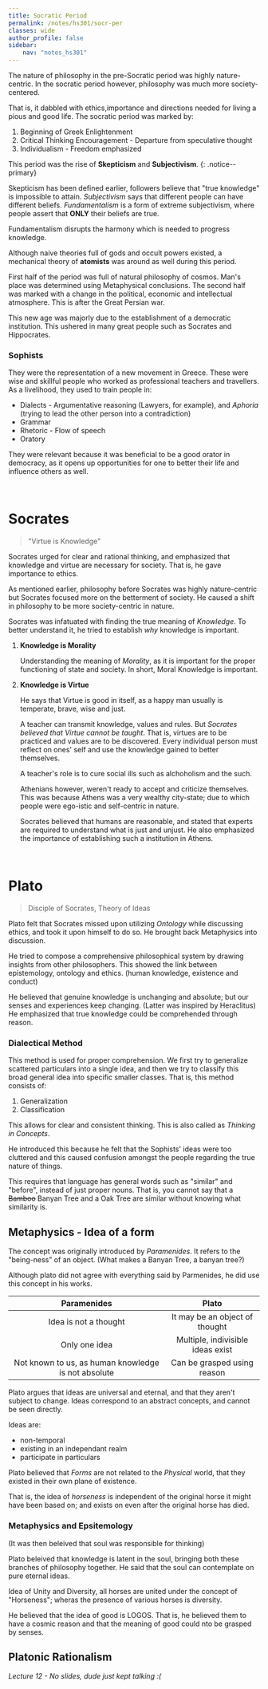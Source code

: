 ```yaml
---
title: Socratic Period
permalink: /notes/hs301/socr-per
classes: wide
author_profile: false
sidebar:
    nav: "notes_hs301"
---
```


The nature of philosophy in the pre-Socratic period was highly nature-centric. In the socratic period however, philosophy was much more society-centered.

That is, it dabbled with ethics,importance and directions needed for living a pious and good life. The socratic period was marked by:

1. Beginning of Greek Enlightenment
2. Critical Thinking Encouragement - Departure from speculative thought
3. Individualism - Freedom emphasized

This period was the rise of **Skepticism** and **Subjectivism**.
{: .notice--primary}

Skepticism has been defined earlier, followers believe that "true knowledge" is impossible to attain. *Subjectivism* says that different people can have different beliefs. *Fundamentalism* is a form of extreme subjectivism, where people assert that **ONLY** their beliefs are true.

Fundamentalism disrupts the harmony which is needed to progress knowledge.

Although naive theories full of gods and occult powers existed, a mechanical theory of **atomists** was around as well during this period.

First half of the period was full of natural philosophy of cosmos. Man's place was determined using Metaphysical conclusions. The second half was marked with a change in the political, economic and intellectual atmosphere. This is after the Great Persian war.

This new age was majorly due to the establishment of a democratic institution. This ushered in many great people such as Socrates and Hippocrates.


### Sophists

They were the representation of a new movement in Greece. These were wise and skillful people who worked as professional teachers and travellers. As a livelihood, they used to train people in:

- Dialects - Argumentative reasoning (Lawyers, for example), and *Aphoria* (trying to lead the other person into a contradiction)
- Grammar
- Rhetoric - Flow of speech
- Oratory

They were relevant because it was beneficial to be a good orator in democracy, as it opens up opportunities for one to better their life and influence others as well.

&nbsp;

# Socrates

> "Virtue is Knowledge"

Socrates urged for clear and rational thinking, and emphasized that knowledge and virtue are necessary for society. That is, he gave importance to ethics.

As mentioned earlier, philosophy before Socrates was highly nature-centric but Socrates focused more on the betterment of society. He caused a shift in philosophy to be more society-centric in nature. 

Socrates was infatuated with finding the true meaning of *Knowledge*. To better understand it, he tried to establish *why* knowledge is important.

1. **Knowledge is Morality**

    Understanding the meaning of *Morality*, as it is important for the proper functioning of state and society. In short, Moral Knowledge is important.

2. **Knowledge is Virtue**

    He says that Virtue is good in itself, as a happy man usually is temperate, brave, wise and just.

    A teacher can transmit knowledge, values and rules. But *Socrates believed that Virtue cannot be taught*. That is, virtues are to be practiced and values are to be discovered. Every individual person must reflect on ones' self and use the knowledge gained to better themselves.

    A teacher's role is to cure social ills such as alchoholism and the such.

    Athenians however, weren't ready to accept and criticize themselves. This was because Athens was a very wealthy city-state; due to which people were ego-istic and self-centric in nature.

    Socrates believed that humans are reasonable, and stated that experts are required to understand what is just and unjust. He also emphasized the importance of establishing such a institution in Athens.

&nbsp;

# Plato

> Disciple of Socrates, Theory of Ideas

Plato felt that Socrates missed upon utilizing *Ontology* while discussing ethics, and took it upon himself to do so. He brought back Metaphysics into discussion.

He tried to compose a comprehensive philosophical system by drawing insights from other philosophers. This showed the link between epistemology, ontology and ethics. (human knowledge, existence and conduct)

He believed that genuine knowledge is unchanging and absolute; but our senses and experiences keep changing. (Latter was inspired by Heraclitus) He emphasized that true knowledge could be comprehended through reason. 


### Dialectical Method

This method is used for proper comprehension. We first try to generalize scattered particulars into a single idea, and then we try to classify this broad general idea into specific smaller classes. That is, this method consists of:

1. Generalization
2. Classification

This allows for clear and consistent thinking. This is also called as *Thinking in Concepts*.

He introduced this because he felt that the Sophists' ideas were too cluttered and this caused confusion amongst the people regarding the true nature of things.

This requires that language has general words such as "similar" and "before", instead of just proper nouns. That is, you cannot say that a ~~Bamboo~~ Banyan Tree and a Oak Tree are similar without knowing what similarity is.


## Metaphysics - Idea of a form

The concept was originally introduced by *Paramenides*. It refers to the "being-ness" of an object. (What makes a Banyan Tree, a banyan tree?)

Although plato did not agree with everything said by Parmenides, he did use this concept in his works.

| Paramenides | Plato |
|:-----------:|:-----:|
|Idea is not a thought| It may be an object of thought|
|Only one idea|Multiple, indivisible ideas exist|
|Not known to us, as human knowledge is not absolute|Can be grasped using reason|

Plato argues that ideas are universal and eternal, and that they aren't subject to change. Ideas correspond to an abstract concepts, and cannot be seen directly. 

Ideas are:
- non-temporal
- existing in an independant realm
- participate in particulars

Plato believed that *Forms* are not related to the *Physical* world, that they existed in their own plane of existence.

That is, the idea of *horseness* is independent of the original horse it might have been based on; and exists on even after the original horse has died.


### Metaphysics and Epsitemology

(It was then beleived that soul was responsible for thinking)

Plato beleived that knowledge is latent in the soul, bringing both these branches of philosophy together. He said that the soul can contemplate on pure eternal ideas.

Idea of Unity and Diversity, all horses are united under the concept of "Horseness"; wheras the presence of various horses is diversity.

He believed that the idea of good is LOGOS. That is, he believed them to have a cosmic reason and that the meaning of good could nto be grasped by senses.


## Platonic Rationalism

*Lecture 12 - No slides, dude just kept talking :(*